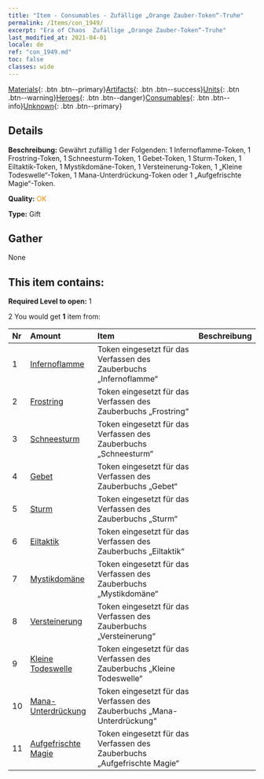 ```yaml
---
title: "Item - Consumables - Zufällige „Orange Zauber-Token“-Truhe"
permalink: /Items/con_1949/
excerpt: "Era of Chaos  Zufällige „Orange Zauber-Token“-Truhe"
last_modified_at: 2021-04-01
locale: de
ref: "con_1949.md"
toc: false
classes: wide
---
```

 [Materials](/de/Items/){: .btn .btn--primary}[Artifacts](/de/Items/Artifacts/){: .btn .btn--success}[Units](/de/Items/Units/){: .btn .btn--warning}[Heroes](/de/Items/Heroes/){: .btn .btn--danger}[Consumables](/de/Items/Consumables/){: .btn .btn--info}[Unknown](/de/Items/Unknown/){: .btn .btn--primary}

## Details
 **Beschreibung:** Gewährt zufällig 1 der Folgenden: 1 Infernoflamme-Token, 1 Frostring-Token, 1 Schneesturm-Token, 1 Gebet-Token, 1 Sturm-Token, 1 Eiltaktik-Token, 1 Mystikdomäne-Token, 1 Versteinerung-Token, 1 „Kleine Todeswelle“-Token, 1 Mana-Unterdrückung-Token oder 1 „Aufgefrischte Magie“-Token.

 **Quality:** <span style="color: #FF8C00">OK</span>

 **Type:** Gift

## Gather

  None

## This item contains:

 **Required Level to open:** 1

 2 You would get **1** item  from:

  | Nr | Amount |     Item    | Beschreibung |
  |:---|:-------|:------------|:-----------:|
  | 1 | [Infernoflamme](/de/Items/her_406/) | Token eingesetzt für das Verfassen des Zauberbuchs „Infernoflamme“ | 
  | 2 | [Frostring](/de/Items/her_421/) | Token eingesetzt für das Verfassen des Zauberbuchs „Frostring“ | 
  | 3 | [Schneesturm](/de/Items/her_423/) | Token eingesetzt für das Verfassen des Zauberbuchs „Schneesturm“ | 
  | 4 | [Gebet](/de/Items/her_432/) | Token eingesetzt für das Verfassen des Zauberbuchs „Gebet“ | 
  | 5 | [Sturm](/de/Items/her_445/) | Token eingesetzt für das Verfassen des Zauberbuchs „Sturm“ | 
  | 6 | [Eiltaktik](/de/Items/her_450/) | Token eingesetzt für das Verfassen des Zauberbuchs „Eiltaktik“ | 
  | 7 | [Mystikdomäne](/de/Items/her_470/) | Token eingesetzt für das Verfassen des Zauberbuchs „Mystikdomäne“ | 
  | 8 | [Versteinerung](/de/Items/her_471/) | Token eingesetzt für das Verfassen des Zauberbuchs „Versteinerung“ | 
  | 9 | [Kleine Todeswelle](/de/Items/her_456/) | Token eingesetzt für das Verfassen des Zauberbuchs „Kleine Todeswelle“ | 
  | 10 | [Mana-Unterdrückung](/de/Items/her_480/) | Token eingesetzt für das Verfassen des Zauberbuchs „Mana-Unterdrückung“ | 
  | 11 | [Aufgefrischte Magie](/de/Items/her_482/) | Token eingesetzt für das Verfassen des Zauberbuchs „Aufgefrischte Magie“ | 
